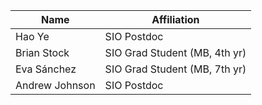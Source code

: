 | Name                  | Affiliation                   |
|-----------------------|-------------------------------|
| Hao Ye                | SIO Postdoc                   |
| Brian Stock           | SIO Grad Student (MB, 4th yr) |
| Eva Sánchez           | SIO Grad Student (MB, 7th yr) |
| Andrew Johnson        | SIO Postdoc                   |
